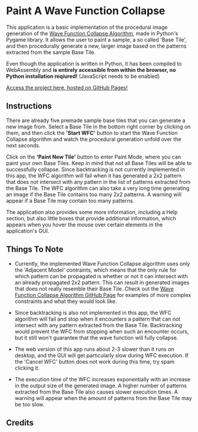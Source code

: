# Paint A Wave Function Collapse

This application is a basic implementation of the procedural image generation of the [Wave Function Collapse Algorithm](https://github.com/mxgmn/WaveFunctionCollapse/), made in Python's Pygame library. It allows the user to paint a sample, a so called 'Base Tile', and then procedurally generate a new, larger image based on the patterns extracted from the sample Base Tile. 

Even though the application is written in Python, it has been compiled to WebAssembly and **is entirely accessible from within the browser, no Python installation reqiured!** (JavaScript needs to be enabled)

[Access the project here, hosted on GitHub Pages!](https://vik-ma.github.io/paint-a-wave-function-collapse/)

## Instructions
There are already five premade sample base tiles that you can generate a new image from. Select a Base Tile in the bottom right corner by clicking on them, and then click the **'Start WFC'** button to start the Wave Function Collapse algorithm and watch the procedural generation unfold over the next seconds.

Click on the **'Paint New Tile'** button to enter Paint Mode, where you can paint your own Base Tiles. Keep in mind that not all Base Tiles will be able to successfully collapse. Since backtracking is not currently implemented in this app, the WFC algorithm will fail when it has generated a 2x2 pattern that does not intersect with any pattern in the list of patterns extracted from the Base Tile. The WFC algorithm can also take a very long time generating an image if the Base Tile contains too many 2x2 patterns. A warning will appear if a Base Tile may contain too many patterns.

The application also provides some more information, including a Help section, but also little boxes that provide additional information, which appears when you hover the mouse over certain elements in the application's GUI.
## Things To Note
- Currently, the implemented Wave Function Collapse algorithm uses only the 'Adjacent Model' contraints, which means that the only rule for which pattern can be propagated is whether or not it can intersect with an already propagated 2x2 pattern. This can result in generated images that does not really resemble their Base Tile. Check out the [Wave Function Collapse Algorithm GitHub Page](https://github.com/mxgmn/WaveFunctionCollapse/#readme) for examples of more complex constraints and what they would look like.
  
- Since backtracking is also not implemented in this app, the WFC algorithm will fail and stop when it encounters a pattern that can not intersect with any pattern extracted from the Base Tile. Backtracking would prevent the WFC from stopping when such an encounter occurs, but it still won't guarantee that the wave function will fully collapse.

- The web version of this app runs about 2-3 slower than it runs on desktop, and the GUI will get particularly slow during WFC execution. If the 'Cancel WFC' button does not work during this time, try spam clicking it.

- The execution time of the WFC increases exponentially with an increase in the output size of the generated image. A higher number of patterns extracted from the Base Tile also causes slower execution times. A warning will appear when the amount of patterns from the Base Tile may be too slow.
## Credits
